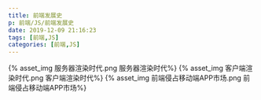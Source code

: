 ```yaml
---
title: 前端发展史
p: 前端/JS/前端发展史
date: 2019-12-09 21:16:23
tags: [前端,JS]
categories: [前端,JS]
---
```

{% asset_img 服务器渲染时代.png 服务器渲染时代%}
{% asset_img 客户端渲染时代.png 客户端渲染时代%}
{% asset_img 前端侵占移动端APP市场.png 前端侵占移动端APP市场%}
